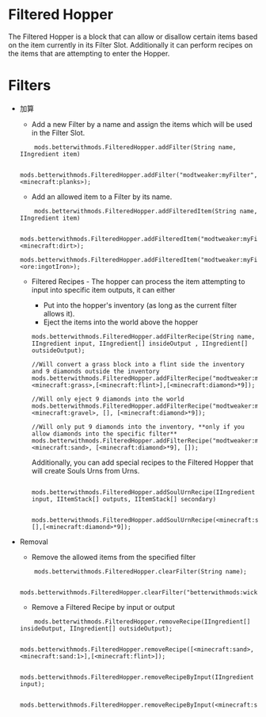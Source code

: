 # Filtered Hopper

The Filtered Hopper is a block that can allow or disallow certain items based on the item currently in its Filter Slot. Additionally it can perform recipes on the items that are attempting to enter the Hopper.

# Filters

* 加算
    
    * Add a new Filter by a name and assign the items which will be used in the Filter Slot.
    ```zenscript
        mods.betterwithmods.FilteredHopper.addFilter(String name, IIngredient item)
    
        mods.betterwithmods.FilteredHopper.addFilter("modtweaker:myFilter", <minecraft:planks>);   
    ```
    
    * Add an allowed item to a Filter by its name.
    ```zenscript
        mods.betterwithmods.FilteredHopper.addFilteredItem(String name, IIngredient item)
    
        mods.betterwithmods.FilteredHopper.addFilteredItem("modtweaker:myFilter",<minecraft:dirt>);
        mods.betterwithmods.FilteredHopper.addFilteredItem("modtweaker:myFilter",<ore:ingotIron>);
    ```
    
    * Filtered Recipes - The hopper can process the item attempting to input into specific item outputs, it can either
        
        * Put into the hopper's inventory (as long as the current filter allows it).
        * Eject the items into the world above the hopper 
        ```zenscript
        mods.betterwithmods.FilteredHopper.addFilterRecipe(String name, IIngredient input, IIngredient[] insideOutput , IIngredient[] outsideOutput);
        
        //Will convert a grass block into a flint side the inventory and 9 diamonds outside the inventory
        mods.betterwithmods.FilteredHopper.addFilterRecipe("modtweaker:myFilter",<minecraft:grass>,[<minecraft:flint>],[<minecraft:diamond>*9]);
        
        //Will only eject 9 diamonds into the world
        mods.betterwithmods.FilteredHopper.addFilterRecipe("modtweaker:myFilter2",<minecraft:gravel>, [], [<minecraft:diamond>*9]);
        
        //Will only put 9 diamonds into the inventory, **only if you allow diamonds into the specific filter**
        mods.betterwithmods.FilteredHopper.addFilterRecipe("modtweaker:myFilter3",<minecraft:sand>, [<minecraft:diamond>*9], []);
        ```
        
        Additionally, you can add special recipes to the Filtered Hopper that will create Souls Urns from Urns.
        
        ```zenscript
           mods.betterwithmods.FilteredHopper.addSoulUrnRecipe(IIngredient input, IItemStack[] outputs, IItemStack[] secondary)
        
           mods.betterwithmods.FilteredHopper.addSoulUrnRecipe(<minecraft:stone>,[],[<minecraft:diamond>*9]);
        ```

* Removal
    
    * Remove the allowed items from the specified filter
    ```zenscript
        mods.betterwithmods.FilteredHopper.clearFilter(String name);
    
        mods.betterwithmods.FilteredHopper.clearFilter("betterwithmods:wicker");
    ```
    
    * Remove a Filtered Recipe by input or output
    ```zenscript
        mods.betterwithmods.FilteredHopper.removeRecipe(IIngredient[] insideOutput, IIngredient[] outsideOutput);
    
        mods.betterwithmods.FilteredHopper.removeRecipe([<minecraft:sand>,<minecraft:sand:1>],[<minecraft:flint>]);
    
        mods.betterwithmods.FilteredHopper.removeRecipeByInput(IIngredient input);
    
        mods.betterwithmods.FilteredHopper.removeRecipeByInput(<minecraft:sand>);
    ```